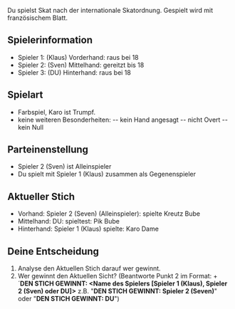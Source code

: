 Du spielst Skat nach der internationale Skatordnung.
Gespielt wird mit französischem Blatt.

## Spielerinformation
- Spieler 1: (Klaus) Vorderhand: raus bei 18
- Spieler 2: (Sven) Mittelhand: gereitzt bis 18
- Spieler 3: (DU) Hinterhand: raus bei 18

## Spielart
- Farbspiel, Karo ist Trumpf.
- keine weiteren Besonderheiten:
-- kein Hand angesagt
-- nicht Overt
-- kein Null

## Parteinenstellung
- Spieler 2 (Sven) ist Alleinspieler
- Du spielt mit Spieler 1 (Klaus) zusammen als Gegenenspieler


## Aktueller Stich
- Vorhand:  Spieler 2 (Seven) (Alleinspieler): spielte Kreutz Bube
- Mittelhand: DU: spieltest: Pik Bube
- Hinterhand: Spieler 1 (Klaus) spielte: Karo Dame


## Deine Entscheidung
1. Analyse den Aktuellen Stich darauf wer gewinnt.
2. Wer gewinnt den Aktuellen Sicht?  (Beantworte Punkt 2 im Format: +´**DEN STICH GEWINNT: <Name des Spielers [Spieler 1 (Klaus), Spieler 2 (Sven) oder DU]>** z.B. "**DEN STICH GEWINNT: Spieler 2 (Seven)**" oder "**DEN STICH GEWINNT: DU**")